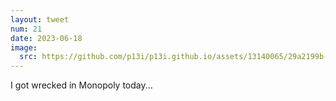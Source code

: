 ```yaml
---
layout: tweet
num: 21
date: 2023-06-18
image:
  src: https://github.com/p13i/p13i.github.io/assets/13140065/29a2199b-3a76-4e70-a8e4-4425a608849f
---
```


I got wrecked in Monopoly today...

